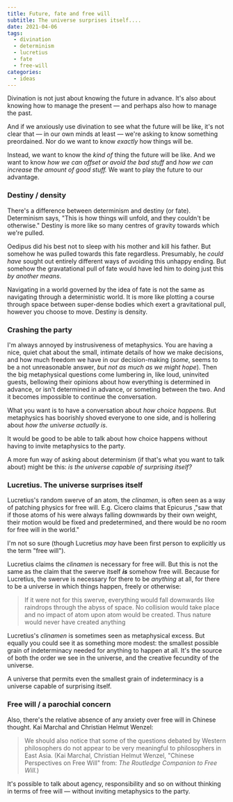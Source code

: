 ```yaml
---
title: Future, fate and free will
subtitle: The universe surprises itself....
date: 2021-04-06
tags:
  - divination
  - determinism
  - lucretius
  - fate
  - free-will
categories:
  - ideas
---
```


Divination is not just about knowing the future in advance. It's also about knowing how to manage the present — and perhaps also how to manage the past.

And if we anxiously use divination to see what the future will be like, it's not clear that — in our own minds at least — we're asking to know something preordained. Nor do we want to know *exactly* how things will be.

Instead, we want to know the *kind of* thing the future will be like. And we want to know *how we can offset or avoid the bad stuff* and *how we can increase the amount of good stuff.*  We want to play the future to our advantage.

<!--more-->

### Destiny / density

There's a difference between determinism and destiny (or fate). Determinism says, "This is how things will unfold, and they couldn't be otherwise." Destiny is more like so many centres of gravity towards which we're pulled.

Oedipus did his best not to sleep with his mother and kill his father. But somehow he was pulled towards this fate regardless. Presumably, he *could have* sought out entirely different ways of avoiding this unhappy ending. But somehow the gravatational pull of fate would have led him to doing just this *by another means*.

Navigating in a world governed by the idea of fate is not the same as navigating through a deterministic world. It is more like plotting a course through space between super-dense bodies which exert a gravitational pull, however you choose to move. Destiny is density.


### Crashing the party

I'm always annoyed by instrusiveness of metaphysics. You are having a nice, quiet chat about the small, intimate details of how we make decisions, and how much freedom we have in our decision-making (*some*, seems to be a not unreasonable answer, *but not as much as we might hope*). Then the big metaphysical questions come lumbering in, like loud, uninvited guests, bellowing their opinions about how everything is determined in advance, or isn't determined in advance, or someting between the two. And it becomes impossible to continue the conversation.

What you want is to have a conversation about *how choice happens.* But metaphysics has boorishly shoved everyone to one side, and is hollering about *how the universe actually is*.

It would be good to be able to talk about how choice happens without having to invite metaphysics to the party.


A more fun way of asking about determinism (if that's what you want to talk about) might be this: *is the universe capable of surprising itself?*

### Lucretius. The universe surprises itself

Lucretius's random swerve of an atom, the *clinamen*, is often seen as a way of patching physics for free will. E.g. Cicero claims that Epicurus ,"saw that if those atoms of his were always falling downwards by their own weight, their motion would be fixed and predetermined, and there would be no room for free will in the world."

I'm not so sure (though Lucretius *may* have been first person to explicitly us the term "free will"). 

Lucretius claims the *clinamen* is necessary for free will. But this is not the same as the claim that the swerve itself ***is*** somehow free will. Because for Lucretius, the swerve is necessary for there to be *anything* at all, for there to be a universe in which things happen, freely or otherwise:

> If it were not for this swerve, everything would fall downwards like raindrops through the abyss of space. No collision would take place and no impact of atom upon atom would be created. Thus nature would never have created anything

Lucretius's *clinamen* is sometimes seen as metaphysical excess. But equally you could see it as something more modest: the smallest possible grain of indeterminacy needed for anything to happen at all. It's the source of both the order we see in the universe, and the creative fecundity of the universe.

A universe that permits even the smallest grain of indeterminacy is a universe capable of surprising itself.


### Free will / a parochial concern

Also, there's the relative absence of any anxiety over free will in Chinese thought. Kai Marchal and Christian Helmut Wenzel: 

> We should also notice that some of the questions debated by Western philosophers do not appear to be very meaningful to philosophers in East Asia. (Kai Marchal, Christian Helmut Wenzel, "Chinese Perspectives on Free Will" from: *The Routledge Companion to Free Will.*)

It's possible to talk about agency, responsibility and so on without thinking in terms of free will — without inviting metaphysics to the party. 


